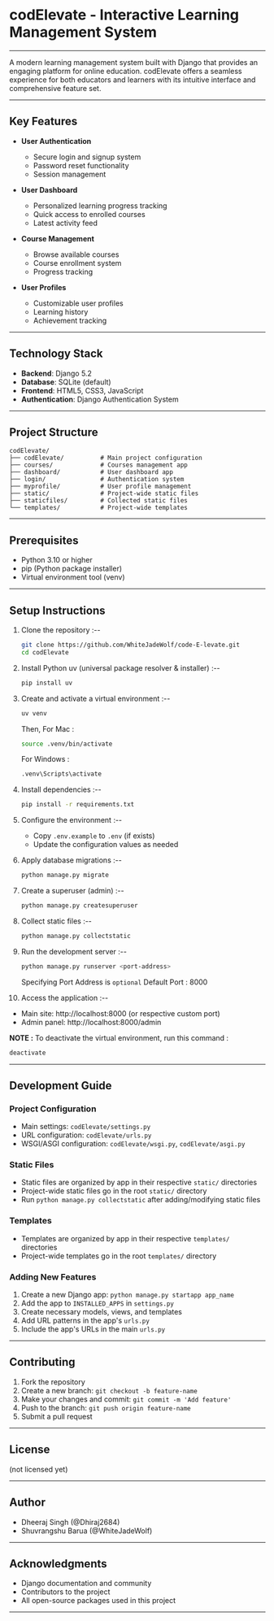 # codElevate - Interactive Learning Management System

---

A modern learning management system built with Django that provides an engaging platform for online education. codElevate offers a seamless experience for both educators and learners with its intuitive interface and comprehensive feature set.

---

## Key Features

- **User Authentication**
  - Secure login and signup system
  - Password reset functionality
  - Session management

- **User Dashboard**
  - Personalized learning progress tracking
  - Quick access to enrolled courses
  - Latest activity feed

- **Course Management**
  - Browse available courses
  - Course enrollment system
  - Progress tracking

- **User Profiles**
  - Customizable user profiles
  - Learning history
  - Achievement tracking

---

## Technology Stack

- **Backend**: Django 5.2
- **Database**: SQLite (default)
- **Frontend**: HTML5, CSS3, JavaScript
- **Authentication**: Django Authentication System

---

## Project Structure

```
codElevate/
├── codElevate/          # Main project configuration
├── courses/             # Courses management app
├── dashboard/           # User dashboard app
├── login/               # Authentication system
├── myprofile/           # User profile management
├── static/              # Project-wide static files
├── staticfiles/         # Collected static files
└── templates/           # Project-wide templates
```

---

## Prerequisites

- Python 3.10 or higher
- pip (Python package installer)
- Virtual environment tool (venv)

---

## Setup Instructions

1. Clone the repository :--

   ```bash
   git clone https://github.com/WhiteJadeWolf/code-E-levate.git
   cd codElevate
   ```

2. Install Python uv (universal package resolver & installer) :--

   ```bash
   pip install uv
   ```

3. Create and activate a virtual environment :--

   ```bash
   uv venv
   ```

   Then,
   For Mac :

   ```bash
   source .venv/bin/activate
   ```

   For Windows :

   ```bash
   .venv\Scripts\activate
   ```


4. Install dependencies :--

   ```bash
   pip install -r requirements.txt
   ```

5. Configure the environment :--
   - Copy `.env.example` to `.env` (if exists)
   - Update the configuration values as needed

6. Apply database migrations :--

   ```bash
   python manage.py migrate
   ```

7. Create a superuser (admin) :--

   ```bash
   python manage.py createsuperuser
   ```

8. Collect static files :--

   ```bash
   python manage.py collectstatic
   ```

9. Run the development server :--

   ```bash
   python manage.py runserver <port-address>
   ```
   Specifying Port Address is `optional`
   Default Port : 8000

10. Access the application :--
   - Main site: http://localhost:8000  (or respective custom port)
   - Admin panel: http://localhost:8000/admin

**NOTE :**
To deactivate the virtual environment, run this command :

```bash
deactivate
```

---

## Development Guide

### Project Configuration
- Main settings: `codElevate/settings.py`
- URL configuration: `codElevate/urls.py`
- WSGI/ASGI configuration: `codElevate/wsgi.py`, `codElevate/asgi.py`

### Static Files
- Static files are organized by app in their respective `static/` directories
- Project-wide static files go in the root `static/` directory
- Run `python manage.py collectstatic` after adding/modifying static files

### Templates
- Templates are organized by app in their respective `templates/` directories
- Project-wide templates go in the root `templates/` directory

### Adding New Features
1. Create a new Django app: `python manage.py startapp app_name`
2. Add the app to `INSTALLED_APPS` in `settings.py`
3. Create necessary models, views, and templates
4. Add URL patterns in the app's `urls.py`
5. Include the app's URLs in the main `urls.py`

---

## Contributing

1. Fork the repository
2. Create a new branch: `git checkout -b feature-name`
3. Make your changes and commit: `git commit -m 'Add feature'`
4. Push to the branch: `git push origin feature-name`
5. Submit a pull request

---

## License

(not licensed yet)

---

## Author

- Dheeraj Singh (@Dhiraj2684)
- Shuvrangshu Barua (@WhiteJadeWolf)

---

## Acknowledgments

- Django documentation and community
- Contributors to the project
- All open-source packages used in this project

---
